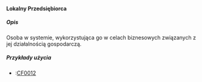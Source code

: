 #### Lokalny Przedsiębiorca

##### Opis

Osoba w systemie, wykorzystująca go w celach biznesowych związanych z jej działalnością gospodarczą.

##### Przykłady użycia

- :[CF0012](../../3.3.cechy.funkcjonalne/cechy.funkcjonalne/CF0012.md)

